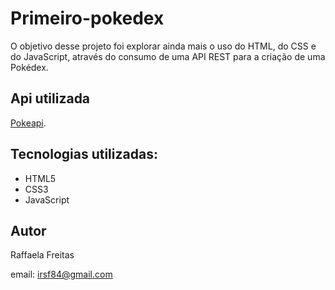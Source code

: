 # Primeiro-pokedex
O objetivo desse projeto foi explorar ainda mais o uso do HTML, do CSS e do JavaScript, através do consumo de uma API REST para a criação de uma Pokédex.

## Api utilizada 
[Pokeapi](https://pokeapi.co/).
## Tecnologias utilizadas:
- HTML5
- CSS3
- JavaScript

## Autor 
Raffaela Freitas

email: irsf84@gmail.com

